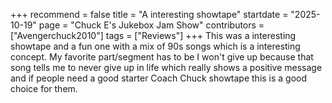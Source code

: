 +++
recommend = false
title = "A interesting showtape"
startdate = "2025-10-19"
page = "Chuck E&#039;s Jukebox Jam Show"
contributors = ["Avengerchuck2010"]
tags = ["Reviews"]
+++
This was a interesting showtape and a fun one with a mix of 90s songs which is a interesting concept.
My favorite part/segment has to be I won't give up because that song tells me to never give up in life which really shows a positive message and if people need a good starter Coach Chuck showtape this
 is a good choice for them.
